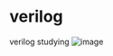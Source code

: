 # verilog
verilog studying
![image](https://github.com/user-attachments/assets/d03cbaeb-db0d-423c-82e0-323cdae1d894)

